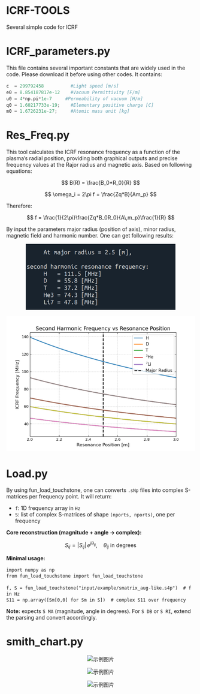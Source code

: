 # ICRF-TOOLS
Several simple code for ICRF
# ICRF_parameters.py
This file contains several important constants that are widely used in the code. Please download it before using other codes. It contains:  
```python
c  = 299792458          #Light speed [m/s]  
e0 = 8.854187817e-12    #Vacuum Permittivity [F/m]  
u0 = 4*np.pi*1e-7     #Permeability of vacuum [H/m]  
q0 = 1.60217733e-19;    #Elementary positive charge [C]  
m0 = 1.6726231e-27;     #Atomic mass unit [kg]  
```

# Res_Freq.py
This tool calculates the ICRF resonance frequency as a function of the plasma’s radial position, providing both graphical outputs and precise frequency values at the Rajor radius and magnetic axis. Based on following equations:

$$
B(R) = \frac{B_0*R_0}{R}
$$

$$
\omega_i = 2\pi f = \frac{Zq*B}{Am_p}
$$

Therefore:

$$
f = \frac{1}{2\pi}\frac{Zq*B_0R_0}{A\,m_p}\frac{1}{R}
$$

By input the parameters major radius (position of axis), minor radius, magnetic field and harmonic number. One can get following results:
<p align="center">
<img src="images/Res_Freq_ex1.png" alt="示例图片" width="400">
</p>
<p align="center">
<img src="images/Res_Freq_ex2.png" alt="示例图片" width="600">
</p>

# Load.py 
By using fun_load_touchstone, one can converts `.sNp` files into complex S-matrices per frequency point.
It will return:
- `f`: 1D frequency array in `Hz`
- `S`: list of complex S-matrices of shape `(nports, nports)`, one per frequency

**Core reconstruction (magnitude + angle → complex):**

$$
S_{ij} = |S_{ij}|\, e^{j\theta_{ij}},\quad \theta_{ij}\ \text{in degrees}
$$

**Minimal usage:**

    import numpy as np
    from fun_load_touchstone import fun_load_touchstone

    f, S = fun_load_touchstone("input/example/smatrix_aug-like.s4p")  # f in Hz
    S11 = np.array([Sm[0,0] for Sm in S])  # complex S11 over frequency

**Note:** expects `S MA` (magnitude, angle in degrees). For `S DB` or `S RI`, extend the parsing and convert accordingly.

# smith_chart.py


<p align="center">
<img src="smith_chart_ex1.png" alt="示例图片" width="400">
</p>
<p align="center">
<img src="smith_chart_ex2.png" alt="示例图片" width="600">
</p>
<p align="center">
<img src="smith_chart_ex3.png" alt="示例图片" width="600">
</p>









